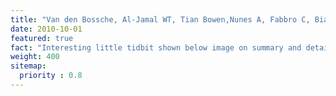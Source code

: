 ```yaml
---
title: "Van den Bossche, Al-Jamal WT, Tian Bowen,Nunes A, Fabbro C, Bianco A, Prato M, Kostarelos K.”Efficient receptor-independent intracellular translocation of aptamers mediated by conjugation to carbon nanotubes”. Chem Commun (Camb). 2010 Oct;46(39):7379-81."
date: 2010-10-01
featured: true
fact: "Interesting little tidbit shown below image on summary and detail page"
weight: 400
sitemap:
  priority : 0.8
---
```




